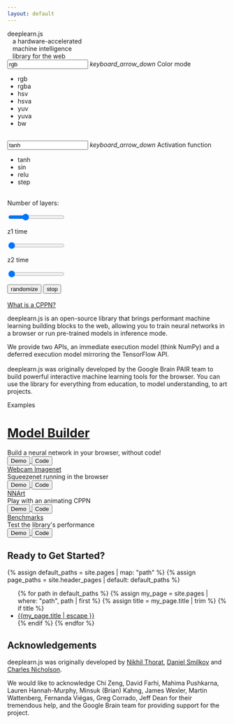 ```yaml
---
layout: default
---
```

<!-- Copyright 2017 Google Inc. All Rights Reserved.

Licensed under the Apache License, Version 2.0 (the "License");
you may not use this file except in compliance with the License.
You may obtain a copy of the License at

    http://www.apache.org/licenses/LICENSE-2.0

Unless required by applicable law or agreed to in writing, software
distributed under the License is distributed on an "AS IS" BASIS,
WITHOUT WARRANTIES OR CONDITIONS OF ANY KIND, either express or implied.
See the License for the specific language governing permissions and
limitations under the License.
==============================================================================-->
<!-- CPPN Demo Banner -->
<div class="banner-cover" id='banner'>
  <canvas id="inference"></canvas>
  <div class="mdl-grid banner">
    <div class="mdl-layout-spacer mdl-cell--hide-tablet mdl-cell--hide-phone"></div>
    <div class="mdl-cell mdl-cell--6-col mdl-cell--8-col-tablet mdl-cell--4-col-phone banner-text">
      <div class="mdl-typography--display-4">deeplearn.js</div>
      <div class="mdl-typography--display-1" style="margin-left: 12px;">
        a hardware-accelerated <br/>
        machine intelligence<br/>
        library for the web
      </div>
    </div>
    <div class="mdl-layout-spacer  mdl-cell--hide-tablet mdl-cell--hide-phone"></div>
    <div class="mdl-cell mdl-cell--3-col mdl-cell--8-col-tablet mdl-cell--4-col-phone cppn-controls">
      <div class="mdl-textfield mdl-js-textfield mdl-textfield--floating-label getmdl-select getmdl-select__fix-height">
        <input class="mdl-textfield__input" type="text" id="colormode" value="rgb" readonly tabIndex="-1">
        <label for="colormode">
          <i class="mdl-icon-toggle__label material-icons">keyboard_arrow_down</i>
        </label>
        <label for="colormode" class="mdl-textfield__label">Color mode</label>
        <ul for="colormode" class="mdl-menu mdl-menu--bottom-left mdl-js-menu" id="color-selector">
          <li class="mdl-menu__item" data-val="rgb">rgb</li>
          <li class="mdl-menu__item" data-val="rgba">rgba</li>
          <li class="mdl-menu__item" data-val="hsv">hsv</li>
          <li class="mdl-menu__item" data-val="hsva">hsva</li>
          <li class="mdl-menu__item" data-val="yuv">yuv</li>
          <li class="mdl-menu__item" data-val="yuva">yuva</li>
          <li class="mdl-menu__item" data-val="bw">bw</li>
        </ul>
      </div>
      <br>
      <div class="mdl-textfield mdl-js-textfield mdl-textfield--floating-label getmdl-select getmdl-select__fix-height">
        <input class="mdl-textfield__input" type="text" id="activation-fn" value="tanh" readonly tabIndex="-1">
        <label for="activation-fn">
          <i class="mdl-icon-toggle__label material-icons">keyboard_arrow_down</i>
        </label>
        <label for="activation-fn" class="mdl-textfield__label">Activation function</label>
        <ul for="activation-fn" class="mdl-menu mdl-menu--bottom-left mdl-js-menu" id="activation-selector">
          <li class="mdl-menu__item" data-val="tanh">tanh</li>
          <li class="mdl-menu__item" data-val="sin">sin</li>
          <li class="mdl-menu__item" data-val="relu">relu</li>
          <li class="mdl-menu__item" data-val="step">step</li>
        </ul>
      </div>
      <br>
      <div>Number of layers:
        <div id="layers-count" style="display: inline-block"></div>
      </div>
      <p style="width:200px">
        <input class="mdl-slider mdl-js-slider" type="range" min="0" max="7" value="2" tabindex="1" id="layers-slider">
      </p>
      <div>z1 time</div>
      <p style="width:200px">
        <input class="mdl-slider mdl-js-slider" type="range" min="1" max="100" value="1" tabindex="2" id="z1-slider">
      </p>
      <div>z2 time</div>
      <p style="width:200px">
        <input class="mdl-slider mdl-js-slider" type="range" min="1" max="100" value="1" tabindex="3" id="z2-slider">
      </p>
      <button class="mdl-button mdl-js-button mdl-button--raised mdl-js-ripple-effect mdl-button--accent" type="button" id="random">randomize</button>
      <button class="mdl-button mdl-js-button mdl-button--raised mdl-js-ripple-effect mdl-button--accent" type="button" id="toggle">stop</button>
      <br><br>
      <a href="http://blog.otoro.net/2016/03/25/generating-abstract-patterns-with-tensorflow/" target="_blank">What is a CPPN?</a>
      <div id="disabled-demo-overlay" style="display: none">
        <div id="disabled-demo">
          Your device is not yet supported, so we cannot show this demo. We are working hard on supporting more devices. For now, come back on desktop Chrome!
        </div>
      </div>
    </div>
    <div class="mdl-layout-spacer"></div>
  </div>
</div>
<!-- Introduction Section -->
<div class= "mdl-grid intro-text">
  <div class="mdl-layout-spacer mdl-cell--hide-tablet mdl-cell--hide-phone"></div>
  <div class= "mdl-cell mdl-cell--5-col mdl-cell--8-col-tablet mdl-cell-4-col-phone">
    <p class='intro-headline mdl-typography--headline'><span class="deeplearn-shine">deeplearn.js</span> is an open-source library that brings performant machine learning building blocks to the web, allowing you to train neural networks in a browser or run pre-trained models in inference mode.</p>
  </div>
  <div class="mdl-layout-spacer mdl-cell--hide-tablet mdl-cell--hide-phone"></div>
  <div class= "intro-text mdl-cell mdl-cell--4-col mdl-cell--8-col-tablet mdl-cell-4-col-phone">
    <p class='intro-body mdl-typography--body-1'>We provide two APIs, an
    <span class="deeplearn-shine">immediate execution model</span> (think NumPy)
    and a <span class="deeplearn-shine">deferred execution model</span>
    mirroring the TensorFlow API.<br><br><span class="deeplearn-shine">deeplearn.js</span>
    was originally developed by the Google Brain PAIR team to build powerful
    interactive machine learning tools for the browser. You can use the library
    for everything from education, to model understanding, to art projects.</p>
  </div>
  <div class="mdl-layout-spacer mdl-cell--hide-tablet mdl-cell--hide-phone"></div>
</div>
<!-- Demo Section -->
<div class="examples" id='demos'>
  <div class="section-title mdl-grid">
    <div class="mdl-layout-spacer mdl-cell--hide-tablet mdl-cell--hide-phone"></div>
    <p class='mdl-typography--display-2 mdl-cell mdl-cell--9-col'>Examples</p>
    <div class="mdl-layout-spacer mdl-cell--hide-tablet mdl-cell--hide-phone"></div>
  </div>
  <!-- Featured Card -->
  <div class='featured-demo mdl-grid'>
    <div class="mdl-layout-spacer mdl-cell--hide-tablet mdl-cell--hide-phone"></div>
    <div class="demo-card mdl-card mdl-shadow--4dp feature-card mdl-cell mdl-cell--9-col">
      <a href="demos/model-builder/model-builder-demo.html">
        <div class='mdl-card__title' id="model-builder">
          <h1 class= 'mdl-card__title-text'>Model Builder</h1>
        </div>
      </a>
      <div class= 'mdl-card__supporting-text'>Build a neural network in your browser, without code!</div>
      <div class='mdl-card__actions mdl-card--border'>
        <a href="demos/model-builder/model-builder-demo.html">
          <button class="mdl-button mdl-button--raised mdl-button--colored mdl-js-button mdl-button--primary mdl-js-ripple-effect">
            Demo
          </button>
        </a>
        <a href="https://github.com/PAIR-code/deeplearnjs/tree/master/demos/model-builder/">
          <button class="mdl-button mdl-button--raised mdl-button--colored mdl-js-button mdl-button--primary mdl-js-ripple-effect">
            Code
          </button>
        </a>
      </div>
    </div>
    <div class="mdl-layout-spacer mdl-cell--hide-tablet mdl-cell--hide-phone"></div>
  </div>
  <!-- Demo Carousel -->
  <div class="demo-carousel mdl-grid">
    <div class="mdl-layout-spacer mdl-cell--hide-tablet mdl-cell--hide-phone"></div>
    <div class="demo-card mdl-card mdl-shadow--2dp square-card mdl-cell mdl-cell--3-col mdl-cell--8-col-tablet mdl-cell--4-col-phone">
      <a href="demos/imagenet/imagenet-demo.html">
        <div class='mdl-card__title' id="webcam">
          <span class='mdl-card__title-text'>Webcam Imagenet</span>
        </div>
      </a>
      <div class='mdl-card__supporting-text'>Squeezenet running in the browser</div>
      <div class='mdl-card__actions mdl-card--border'>
        <a href="demos/imagenet/imagenet-demo.html">
          <button class="mdl-button mdl-button--raised mdl-button--colored mdl-js-button mdl-button--primary mdl-js-ripple-effect">
            Demo
          </button>
        </a>
        <a href="https://github.com/PAIR-code/deeplearnjs/tree/master/demos/imagenet">
          <button class="mdl-button mdl-button--raised mdl-button--colored mdl-js-button mdl-button--primary mdl-js-ripple-effect">
            Code
          </button>
        </a>
      </div>
    </div>
    <div class="demo-card mdl-card mdl-shadow--2dp square-card mdl-cell mdl-cell--3-col mdl-cell--8-col-tablet mdl-cell--4-col-phone ">
      <a href="demos/nn-art/nn-art-demo.html">
        <div class='mdl-card__title' id="nnart">
          <span class= 'mdl-card__title-text'>NNArt</span>
        </div>
      </a>
      <div class='mdl-card__supporting-text'>Play with an animating CPPN</div>
      <div class='mdl-card__actions mdl-card--border'>
        <a href="demos/nn-art/nn-art-demo.html">
          <button class="mdl-button mdl-button--raised mdl-button--colored mdl-js-button mdl-button--primary mdl-js-ripple-effect">
            Demo
          </button>
        </a>
        <a href="https://github.com/PAIR-code/deeplearnjs/tree/master/demos/nn-art">
          <button class="mdl-button mdl-button--raised mdl-button--colored mdl-js-button mdl-button--primary mdl-js-ripple-effect">
            Code
          </button>
        </a>
      </div>
    </div>
    <div class="demo-card mdl-card mdl-shadow--2dp square-card mdl-cell mdl-cell--3-col mdl-cell--8-col-tablet mdl-cell--4-col-phone">
      <a href="demos/benchmarks/benchmark-demo.html">
        <div class='mdl-card__title' id="benchmarks">
          <span class= 'mdl-card__title-text'>Benchmarks</span>
        </div>
      </a>
      <div class='mdl-card__supporting-text'>Test the library's performance</div>
      <div class='mdl-card__actions mdl-card--border'>
        <a href="demos/benchmarks/benchmark-demo.html">
          <button class="mdl-button mdl-button--raised mdl-button--colored mdl-js-button mdl-button--primary mdl-js-ripple-effect">
            Demo
          </button>
        </a>
        <a href=" https://github.com/PAIR-code/deeplearnjs/tree/master/demos/benchmarks">
          <button class="mdl-button mdl-button--raised mdl-button--colored mdl-js-button mdl-button--primary mdl-js-ripple-effect">
            Code
          </button>
        </a>
      </div>
    </div>
    <div class="mdl-layout-spacer mdl-cell--hide-tablet mdl-cell--hide-phone"></div>
  </div>
</div>


<div class='mdl-grid'>
  <div class="mdl-layout-spacer mdl-cell--hide-tablet mdl-cell--hide-phone"></div>
  <div class="mdl-cell mdl-cell--10-col">
    <h2>Ready to Get Started?</h2>
    {% assign default_paths = site.pages | map: "path" %}
    {% assign page_paths = site.header_pages | default: default_paths %}
    <ul class="index">
      {% for path in default_paths %}
        {% assign my_page = site.pages | where: "path", path | first %}
        {% assign title = my_page.title | trim %}
        {% if title %}
        <li>
          <a href="{{ my_page.url | relative_url }}">
            {{my_page.title | escape }}
          </a>
        </li>
        {% endif %}
      {% endfor %}
    </ul>
  </div>
  <div class="mdl-layout-spacer mdl-cell--hide-tablet mdl-cell--hide-phone"></div>
</div>


<div class='mdl-grid'>
  <div class="mdl-layout-spacer mdl-cell--hide-tablet mdl-cell--hide-phone"></div>
  <div class="mdl-cell mdl-cell--10-col">
    <h2 class= 'mdl-card__title-text'>Acknowledgements</h2>
  </div>
  <div class="mdl-layout-spacer mdl-cell--hide-tablet mdl-cell--hide-phone"></div>
</div>

<div class= "mdl-grid ack">
  <div class="mdl-layout-spacer mdl-cell--hide-tablet mdl-cell--hide-phone"></div>
  <div class= "mdl-cell mdl-cell--5-col mdl-cell--8-col-tablet mdl-cell-4-col-phone">
    <p class="intro-body mdl-typography--body-1">
      <span class="deeplearn-shine">deeplearn.js</span> was originally developed by
      <a href="https://twitter.com/nsthorat">Nikhil Thorat</a>,
      <a href="https://twitter.com/dsmilkov">Daniel Smilkov</a> and
      <a href="https://twitter.com/c_nich">Charles Nicholson</a>.
    </p>
  </div>
  <div class="mdl-layout-spacer mdl-cell--hide-tablet mdl-cell--hide-phone"></div>
  <div class= "ack mdl-cell mdl-cell--4-col mdl-cell--8-col-tablet mdl-cell-4-col-phone">
    <p class='intro-body mdl-typography--body-1'>
      We would like to acknowledge Chi Zeng, David Farhi, Mahima Pushkarna,
      Lauren Hannah-Murphy, Minsuk (Brian) Kahng, James Wexler, Martin Wattenberg,
      Fernanda Viégas, Greg Corrado, Jeff Dean for their tremendous help, and the
      Google Brain team for providing support for the project.
    </p>
  </div>
  <div class="mdl-layout-spacer mdl-cell--hide-tablet mdl-cell--hide-phone"></div>
</div>
<script src="bundle.js"></script>
